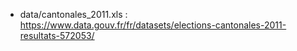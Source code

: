 
* data/cantonales_2011.xls :
  https://www.data.gouv.fr/fr/datasets/elections-cantonales-2011-resultats-572053/

